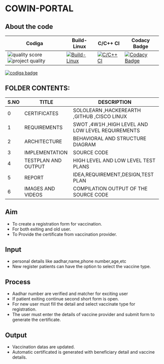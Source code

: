 # COWIN-PORTAL

## About the code
| Codiga  | Build-Linux | C/C++ CI | Codacy Badge |
| --- | ------|------| ----|
| ![quality score](https://api.codiga.io/project/31240/score/svg)  ![project quality](https://api.codiga.io/project/31240/status/svg) |[![Build-Linux](https://github.com/rajprasanth27k/M1_COWIN-PORTAL_UTI/actions/workflows/Build-Linux.yml/badge.svg)](https://github.com/rajprasanth27k/M1_COWIN-PORTAL_UTI/actions/workflows/Build-Linux.yml) |[![C/C++ CI](https://github.com/rajprasanth27k/M1_COWIN-PORTAL_UTI/actions/workflows/c-cpp.yml/badge.svg)](https://github.com/rajprasanth27k/M1_COWIN-PORTAL_UTI/actions/workflows/c-cpp.yml) |[![Codacy Badge](https://app.codacy.com/project/badge/Grade/c58fddf229f741a19649a6899703fa2e)](https://www.codacy.com/gh/rajprasanth27k/M1_COWIN-PORTAL_UTI/dashboard?utm_source=github.com&amp;utm_medium=referral&amp;utm_content=rajprasanth27k/M1_COWIN-PORTAL_UTI&amp;utm_campaign=Badge_Grade)| [![Unity Testing -Unity](https://github.com/rajprasanth27k/M1_COWIN-PORTAL_UTI/actions/workflows/unity.yml/badge.svg)](https://github.com/rajprasanth27k/M1_COWIN-PORTAL_UTI/actions/workflows/unity.yml)|

<a href="https://app.codiga.io/public/user/github/rajprasanth27k">
   <img src="https://api.codiga.io/public/badge/user/github/rajprasanth27k?style=light" alt="codiga badge" />
</a>


## FOLDER CONTENTS:
| S.NO |TITLE|DESCRIPTION
|--|--|--|
|0|CERTIFICATES  |SOLOLEARN ,HACKEREARTH ,GITHUB ,CISCO LINUX|
|1|REQUIREMENTS|SWOT ,4W1H ,HIGH LEVEL AND LOW LEVEL REQUIREMENTS|
|2|ARCHITECTURE|BEHAVIORAL AND STRUCTURE DIAGRAM|
|3|IMPLEMENTATION| SOURCE CODE|
|4|TESTPLAN AND OUTPUT|HIGH LEVEL AND LOW LEVEL TEST PLANS|
|5|REPORT|IDEA,REQUIREMENT,DESIGN,TEST PLAN|
|6|IMAGES AND VIDEOS|COMPILATION OUTPUT OF THE SOURCE CODE|


## Aim
*  To create a registration form for vaccination.
*  For both exiting and old user.
*  To Provide the certificate from vaccination provider.
## Input
* personal details like aadhar,name,phone number,age,etc
* New register patients can have the option to select the vaccine type.
## Process
* Aadhar number are verified and matcher for exciting user
* If patient exiting continue second short form is open.
* For new user must fill the detail and select vaccinate type for registration.
* The user must enter the details of vaccine provider and submit form to generate the certificate.

## Output
* Vaccination datas are updated.
* Automatic certificated is generated with beneficiary detail and vaccine details. 





